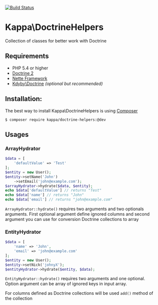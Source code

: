[![Build Status](https://travis-ci.org/Kappa-org/DoctrineHelpers.svg)](https://travis-ci.org/Kappa-org/DoctrineHelpers)

# Kappa\DoctrineHelpers 

Collection of classes for better work with Doctrine

## Requirements

* PHP 5.4 or higher
* [Doctrine 2](http://www.doctrine-project.org/)
* [Nette Framework](http://nette.org/)
* [Kdyby\Doctrine](https://github.com/Kdyby/Doctrine) *(optional but recommended)*

## Installation:

The best way to install Kappa\DoctrineHelpers is using [Composer](https://getcomposer.com)

```shell
$ composer require kappa/doctrine-helpers:@dev
```

## Usages

### ArrayHydrator

```php
$data = [
	'defaultValue' => 'Test'
];
$entity = new User();
$entity->setName('John')
	->setEmail('john@example.com');
$arrayHydrator->hydrate($data, $entity);
echo $data['defaultValue'] // returns "Test"
echo $data['name'] // returns "John"
echo $data['email'] // returns "john@example.com"
```

`ArrayHydrator::hydrate()` requires two arguments and two optionals arguments. First optional argument define ignored columns
and second argument you can use for conversion Doctrine collections to array

### EntityHydrator

```php
$data = [
	'name' => 'John',
	'email' => 'john@example.com'
];
$entity = new User();
$entity->setNick('johnyX');
$entityHydrator->hydrate($entity, $data);
```

`EntityHydrator::hydrate()` requires two arguments and one optional. Option argument can be array of ignored keys in input array.

For columns defined as Doctrine collections will be used `add()` method of the collection 


